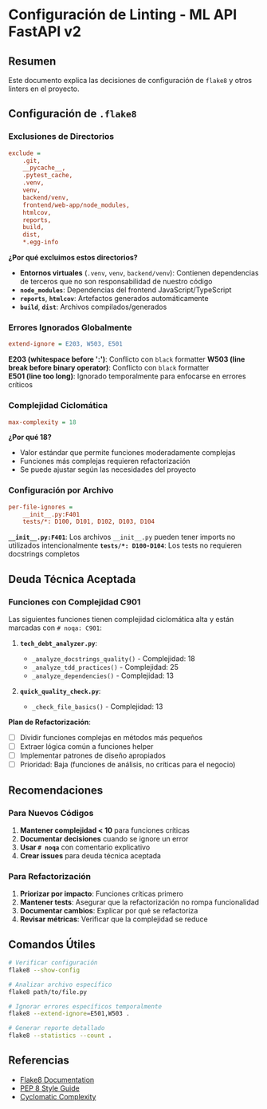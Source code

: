 # Configuración de Linting - ML API FastAPI v2

## Resumen

Este documento explica las decisiones de configuración de `flake8` y otros linters en el proyecto.

## Configuración de `.flake8`

### Exclusiones de Directorios

```ini
exclude =
    .git,
    __pycache__,
    .pytest_cache,
    .venv,
    venv,
    backend/venv,
    frontend/web-app/node_modules,
    htmlcov,
    reports,
    build,
    dist,
    *.egg-info
```

**¿Por qué excluimos estos directorios?**

- **Entornos virtuales** (`.venv`, `venv`, `backend/venv`): Contienen dependencias de terceros que no son responsabilidad de nuestro código
- **`node_modules`**: Dependencias del frontend JavaScript/TypeScript
- **`reports`**, **`htmlcov`**: Artefactos generados automáticamente
- **`build`**, **`dist`**: Archivos compilados/generados

### Errores Ignorados Globalmente

```ini
extend-ignore = E203, W503, E501
```

**E203 (whitespace before ':')**: Conflicto con `black` formatter
**W503 (line break before binary operator)**: Conflicto con `black` formatter  
**E501 (line too long)**: Ignorado temporalmente para enfocarse en errores críticos

### Complejidad Ciclomática

```ini
max-complexity = 18
```

**¿Por qué 18?**
- Valor estándar que permite funciones moderadamente complejas
- Funciones más complejas requieren refactorización
- Se puede ajustar según las necesidades del proyecto

### Configuración por Archivo

```ini
per-file-ignores =
    __init__.py:F401
    tests/*: D100, D101, D102, D103, D104
```

**`__init__.py:F401`**: Los archivos `__init__.py` pueden tener imports no utilizados intencionalmente
**`tests/*: D100-D104`**: Los tests no requieren docstrings completos

## Deuda Técnica Aceptada

### Funciones con Complejidad C901

Las siguientes funciones tienen complejidad ciclomática alta y están marcadas con `# noqa: C901`:

1. **`tech_debt_analyzer.py`**:
   - `_analyze_docstrings_quality()` - Complejidad: 18
   - `_analyze_tdd_practices()` - Complejidad: 25  
   - `_analyze_dependencies()` - Complejidad: 13

2. **`quick_quality_check.py`**:
   - `_check_file_basics()` - Complejidad: 13

**Plan de Refactorización**:
- [ ] Dividir funciones complejas en métodos más pequeños
- [ ] Extraer lógica común a funciones helper
- [ ] Implementar patrones de diseño apropiados
- [ ] Prioridad: Baja (funciones de análisis, no críticas para el negocio)

## Recomendaciones

### Para Nuevos Códigos

1. **Mantener complejidad < 10** para funciones críticas
2. **Documentar decisiones** cuando se ignore un error
3. **Usar `# noqa`** con comentario explicativo
4. **Crear issues** para deuda técnica aceptada

### Para Refactorización

1. **Priorizar por impacto**: Funciones críticas primero
2. **Mantener tests**: Asegurar que la refactorización no rompa funcionalidad
3. **Documentar cambios**: Explicar por qué se refactoriza
4. **Revisar métricas**: Verificar que la complejidad se reduce

## Comandos Útiles

```bash
# Verificar configuración
flake8 --show-config

# Analizar archivo específico
flake8 path/to/file.py

# Ignorar errores específicos temporalmente
flake8 --extend-ignore=E501,W503 .

# Generar reporte detallado
flake8 --statistics --count .
```

## Referencias

- [Flake8 Documentation](https://flake8.pycqa.org/)
- [PEP 8 Style Guide](https://www.python.org/dev/peps/pep-0008/)
- [Cyclomatic Complexity](https://en.wikipedia.org/wiki/Cyclomatic_complexity) 